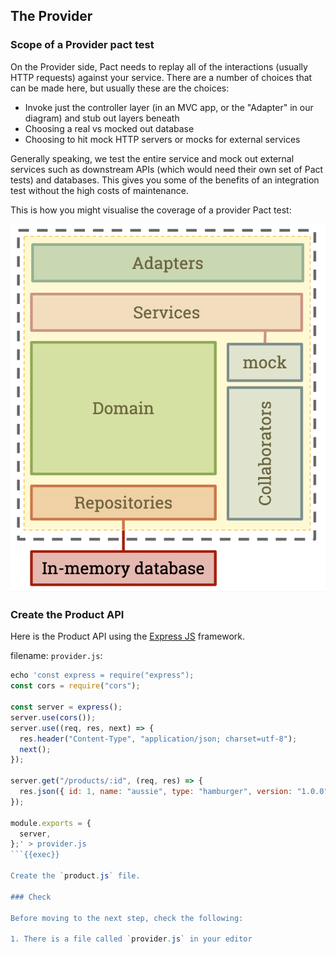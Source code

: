 ## The Provider

### Scope of a Provider pact test

On the Provider side, Pact needs to replay all of the interactions \(usually HTTP requests\) against your service. There are a number of choices that can be made here, but usually these are the choices:

- Invoke just the controller layer \(in an MVC app, or the "Adapter" in our diagram\) and stub out layers beneath
- Choosing a real vs mocked out database
- Choosing to hit mock HTTP servers or mocks for external services

Generally speaking, we test the entire service and mock out external services such as downstream APIs \(which would need their own set of Pact tests\) and databases. This gives you some of the benefits of an integration test without the high costs of maintenance.

This is how you might visualise the coverage of a provider Pact test:

![Provider side Pact test scope](./assets/provider-test-coverage.png)

### Create the Product API

Here is the Product API using the [Express JS](https://expressjs.com) framework.

filename: `provider.js`:

```js
echo 'const express = require("express");
const cors = require("cors");

const server = express();
server.use(cors());
server.use((req, res, next) => {
  res.header("Content-Type", "application/json; charset=utf-8");
  next();
});

server.get("/products/:id", (req, res) => {
  res.json({ id: 1, name: "aussie", type: "hamburger", version: "1.0.0" });
});

module.exports = {
  server,
};' > provider.js
```{{exec}}

Create the `product.js` file.

### Check

Before moving to the next step, check the following:

1. There is a file called `provider.js` in your editor
```
